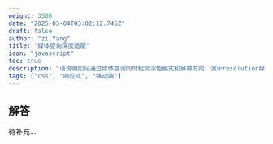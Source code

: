```yaml
---
weight: 3500
date: "2025-03-04T03:02:12.745Z"
draft: false
author: "zi.Yang"
title: "媒体查询深度适配"
icon: "javascript"
toc: true
description: "请说明如何通过媒体查询同时检测深色模式和屏幕方向，演示resolution媒体特性适配高DPI设备的方案，并解释Media Query Level 4中update-frequency特性对电子墨水屏的优化作用。"
tags: ["css", "响应式", "移动端"]
---
```


## 解答

待补充...
